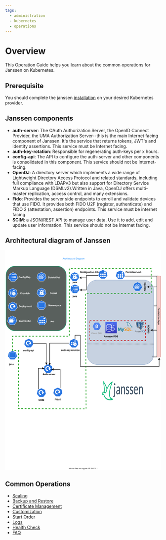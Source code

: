 ```yaml
---
tags:
  - administration
  - kubernetes
  - operations
---
```


# Overview

This Operation Guide helps you learn about the common operations for Janssen on Kubernetes.


## Prerequisite

You should complete the janssen [installation](../install/helm-install/local.md) on your desired Kubernetes provider.

## Janssen components

- **auth-server**: The OAuth Authorization Server, the OpenID Connect Provider, the UMA Authorization Server--this is the main Internet facing component of Janssen. It's the service that returns tokens, JWT's and identity assertions. This service must be Internet facing.
- **auth-key-rotation**: Responsible for regenerating auth-keys per x hours.
- **config-api**: The API to configure the auth-server and other components is consolidated in this component. This service should not be Internet-facing.
- **OpenDJ**: A directory server which implements a wide range of Lightweight Directory Access Protocol and related standards, including full compliance with LDAPv3 but also support  for Directory Service Markup Language (DSMLv2).Written in Java, OpenDJ offers multi-master replication, access control, and many extensions.
- **Fido**: Provides the server side endpoints to enroll and validate devices that use FIDO. It provides both FIDO U2F (register, authenticate) and FIDO 2 (attestation, assertion) endpoints. This service must be internet facing.
- **SCIM**: a JSON/REST API to manage user data. Use it to add, edit and update user information. This service should not be Internet facing.

## Architectural diagram of Janssen

![svg](../../assets/jans-arch-diagram.svg)
## Common Operations

- [Scaling](scaling.md)
- [Backup and Restore](backup-restore.md)  
- [Certificate Management](cert-management.md)  
- [Customization](customization.md)  
- [Start Order](start-order.md)  
- [Logs](logs.md)
- [Health Check](health-check.md)
- [FAQ](faq.md)
